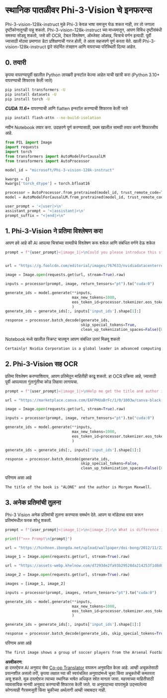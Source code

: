 <!--
CO_OP_TRANSLATOR_METADATA:
{
  "original_hash": "110bee6270dad2ebf506d90a30b46dde",
  "translation_date": "2025-07-16T21:37:15+00:00",
  "source_file": "md/01.Introduction/03/Vision_Inference.md",
  "language_code": "mr"
}
-->
# **स्थानिक पातळीवर Phi-3-Vision चे इनफरन्स**

Phi-3-vision-128k-instruct मुळे Phi-3 केवळ भाषा समजून घेऊ शकत नाही, तर तो जगाला दृष्टीकोनातूनही पाहू शकतो. Phi-3-vision-128k-instruct च्या माध्यमातून, आपण विविध दृष्टीसंबंधी समस्या सोडवू शकतो, जसे की OCR, टेबल विश्लेषण, ऑब्जेक्ट ओळख, चित्राचे वर्णन इत्यादी. पूर्वी ज्यासाठी मोठ्या प्रमाणात डेटा प्रशिक्षणाची गरज होती, ते आता सहजपणे पूर्ण करता येते. खाली Phi-3-vision-128k-instruct द्वारे संदर्भित तंत्रज्ञान आणि वापराच्या परिस्थिती दिल्या आहेत.

## **0. तयारी**

कृपया वापरण्यापूर्वी खालील Python लायब्ररी इन्स्टॉल केल्या आहेत याची खात्री करा (Python 3.10+ वापरण्याची शिफारस केली जाते)

```bash
pip install transformers -U
pip install datasets -U
pip install torch -U
```

***CUDA 11.6+*** वापरण्याची आणि flatten इन्स्टॉल करण्याची शिफारस केली जाते

```bash
pip install flash-attn --no-build-isolation
```

नवीन Notebook तयार करा. उदाहरणे पूर्ण करण्यासाठी, प्रथम खालील सामग्री तयार करणे शिफारसीय आहे.

```python
from PIL import Image
import requests
import torch
from transformers import AutoModelForCausalLM
from transformers import AutoProcessor

model_id = "microsoft/Phi-3-vision-128k-instruct"

kwargs = {}
kwargs['torch_dtype'] = torch.bfloat16

processor = AutoProcessor.from_pretrained(model_id, trust_remote_code=True)
model = AutoModelForCausalLM.from_pretrained(model_id, trust_remote_code=True, torch_dtype="auto").cuda()

user_prompt = '<|user|>\n'
assistant_prompt = '<|assistant|>\n'
prompt_suffix = "<|end|>\n"
```

## **1. Phi-3-Vision ने प्रतिमा विश्लेषण करा**

आपण हवे आहे की AI आपल्या चित्रांच्या सामग्रीचे विश्लेषण करू शकेल आणि संबंधित वर्णने देऊ शकेल

```python
prompt = f"{user_prompt}<|image_1|>\nCould you please introduce this stock to me?{prompt_suffix}{assistant_prompt}"


url = "https://g.foolcdn.com/editorial/images/767633/nvidiadatacenterrevenuefy2017tofy2024.png"

image = Image.open(requests.get(url, stream=True).raw)

inputs = processor(prompt, image, return_tensors="pt").to("cuda:0")

generate_ids = model.generate(**inputs, 
                              max_new_tokens=1000,
                              eos_token_id=processor.tokenizer.eos_token_id,
                              )
generate_ids = generate_ids[:, inputs['input_ids'].shape[1]:]

response = processor.batch_decode(generate_ids, 
                                  skip_special_tokens=True, 
                                  clean_up_tokenization_spaces=False)[0]
```

Notebook मध्ये खालील स्क्रिप्ट चालवून आपण संबंधित उत्तरं मिळवू शकतो

```txt
Certainly! Nvidia Corporation is a global leader in advanced computing and artificial intelligence (AI). The company designs and develops graphics processing units (GPUs), which are specialized hardware accelerators used to process and render images and video. Nvidia's GPUs are widely used in professional visualization, data centers, and gaming. The company also provides software and services to enhance the capabilities of its GPUs. Nvidia's innovative technologies have applications in various industries, including automotive, healthcare, and entertainment. The company's stock is publicly traded and can be found on major stock exchanges.
```

## **2. Phi-3-Vision सह OCR**

प्रतिमा विश्लेषण करण्याशिवाय, आपण प्रतिमेतून माहितीही काढू शकतो. हा OCR प्रक्रिया आहे, ज्यासाठी पूर्वी आपल्याला गुंतागुंतीचा कोड लिहावा लागायचा.

```python
prompt = f"{user_prompt}<|image_1|>\nHelp me get the title and author information of this book?{prompt_suffix}{assistant_prompt}"

url = "https://marketplace.canva.com/EAFPHUaBrFc/1/0/1003w/canva-black-and-white-modern-alone-story-book-cover-QHBKwQnsgzs.jpg"

image = Image.open(requests.get(url, stream=True).raw)

inputs = processor(prompt, image, return_tensors="pt").to("cuda:0")

generate_ids = model.generate(**inputs, 
                              max_new_tokens=1000,
                              eos_token_id=processor.tokenizer.eos_token_id,
                              )

generate_ids = generate_ids[:, inputs['input_ids'].shape[1]:]

response = processor.batch_decode(generate_ids, 
                                  skip_special_tokens=False, 
                                  clean_up_tokenization_spaces=False)[0]

```

परिणाम असा आहे

```txt
The title of the book is "ALONE" and the author is Morgan Maxwell.
```

## **3. अनेक प्रतिमांची तुलना**

Phi-3 Vision अनेक प्रतिमांची तुलना करण्यास समर्थन देते. आपण या मॉडेलचा वापर करून प्रतिमांमधील फरक शोधू शकतो.

```python
prompt = f"{user_prompt}<|image_1|>\n<|image_2|>\n What is difference in this two images?{prompt_suffix}{assistant_prompt}"

print(f">>> Prompt\n{prompt}")

url = "https://hinhnen.ibongda.net/upload/wallpaper/doi-bong/2012/11/22/arsenal-wallpaper-free.jpg"

image_1 = Image.open(requests.get(url, stream=True).raw)

url = "https://assets-webp.khelnow.com/d7293de2fa93b29528da214253f1d8d0/news/uploads/2021/07/Arsenal-1024x576.jpg.webp"

image_2 = Image.open(requests.get(url, stream=True).raw)

images = [image_1, image_2]

inputs = processor(prompt, images, return_tensors="pt").to("cuda:0")

generate_ids = model.generate(**inputs, 
                              max_new_tokens=1000,
                              eos_token_id=processor.tokenizer.eos_token_id,
                              )

generate_ids = generate_ids[:, inputs['input_ids'].shape[1]:]

response = processor.batch_decode(generate_ids, skip_special_tokens=True, clean_up_tokenization_spaces=False)[0]
```

परिणाम असा आहे

```txt
The first image shows a group of soccer players from the Arsenal Football Club posing for a team photo with their trophies, while the second image shows a group of soccer players from the Arsenal Football Club celebrating a victory with a large crowd of fans in the background. The difference between the two images is the context in which the photos were taken, with the first image focusing on the team and their trophies, and the second image capturing a moment of celebration and victory.
```

**अस्वीकरण**:  
हा दस्तऐवज AI अनुवाद सेवा [Co-op Translator](https://github.com/Azure/co-op-translator) वापरून अनुवादित केला आहे. आम्ही अचूकतेसाठी प्रयत्नशील असलो तरी, कृपया लक्षात घ्या की स्वयंचलित अनुवादांमध्ये चुका किंवा अचूकतेची कमतरता असू शकते. मूळ दस्तऐवज त्याच्या स्थानिक भाषेत अधिकृत स्रोत मानला जावा. महत्त्वाच्या माहितीसाठी व्यावसायिक मानवी अनुवाद करण्याची शिफारस केली जाते. या अनुवादाच्या वापरामुळे उद्भवलेल्या कोणत्याही गैरसमजुती किंवा चुकीच्या अर्थलागी आम्ही जबाबदार नाही.